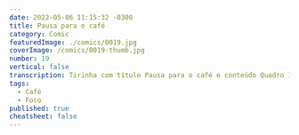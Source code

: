 ```yaml
---
date: 2022-05-06 11:15:32 -0300
title: Pausa para o café
category: Comic
featuredImage: ./comics/0019.jpg
coverImage: /comics/0019-thumb.jpg
number: 19
vertical: false
transcription: Tirinha com título Pausa para o café e conteúdo Quadro 1. Afonso e Msone conversando na cafeteria Afonso fala "Preciso falar com você sobre o projeto...". Quadro 2. Msone fala "Estou na pausa do café logo depois volto para a mesa e conversamos". Quadro 3. Afonso fala "Se você respondesse minhas mensagens de lá, não estava te procurando aqui".
tags:
  - Café
  - Foco
published: true
cheatsheet: false
---
```

